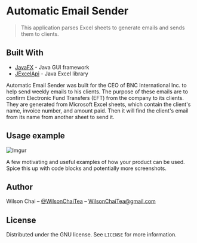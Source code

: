 # Automatic Email Sender
> This application parses Excel sheets to generate emails and sends them to clients.

## Built With

* [JavaFX](https://openjfx.io/) - Java GUI framework
* [JExcelApi](http://jexcelapi.sourceforge.net/) - Java Excel library

Automatic Email Sender was built for the CEO of BNC International Inc. to help send weekly emails to his clients. The purpose of these emails are to confirm Electronic Fund Transfers (EFT) from the company to its clients. They are generated from Microsoft Excel sheets, which contain the client's name, invoice number, and amount paid. Then it will find the client's email from its name from another sheet to send it.

## Usage example

![Imgur](https://i.imgur.com/6Y8hv35.png)

A few motivating and useful examples of how your product can be used. Spice this up with code blocks and potentially more screenshots.

## Author

Wilson Chai – [@WilsonChaiTea](https://twitter.com/WilsonChaiTea) – WilsonChaiTea@gmail.com

## License

Distributed under the GNU license. See ``LICENSE`` for more information.
